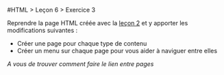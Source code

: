 #HTML > Leçon 6 > Exercice 3

Reprendre la page HTML créée avec la [leçon 2](https://github.com/blank-project/_blank-exercises/tree/master/exercises/html/lesson2/exercise8) et y apporter les modifications suivantes :

* Créer une page pour chaque type de contenu
* Créer un menu sur chaque page pour vous aider à naviguer entre elles

_A vous de trouver comment faire le lien entre pages_
